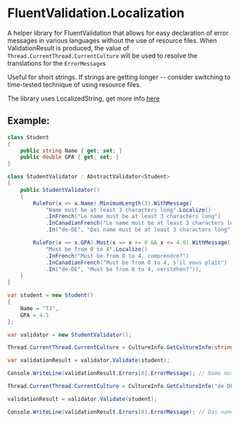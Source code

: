 # FluentValidation.Localization
A helper library for FluentValidation that allows for easy declaration of error messages in various languages without the use of resource files. When ValidationResult is produced, the value of `Thread.CurrentThread.CurrentCulture` will be used to resolve the translations for the `ErrorMessage`s

Useful for short strings. If strings are getting longer -- consider switching to time-tested technique of using resource files.

The library uses LocalizedString, get more info [here](https://github.com/clearwaterstream/LocalizedString)

## Example:

```csharp
class Student
{
    public string Name { get; set; }
    public double GPA { get; set; }
}

class StudentValidator : AbstractValidator<Student>
{
    public StudentValidator()
    {
        RuleFor(x => x.Name).MinimumLength(3).WithMessage(
            "Name must be at least 3 characters long".Localize()
            .InFrench("Le name must be at least 3 characters long")
            .InCanadianFrench("Le name must be at least 3 characters long, éh")
            .In("de-DE", "Das name must be at least 3 characters long"));

        RuleFor(x => x.GPA).Must(x => x >= 0 && x <= 4.0).WithMessage(
            "Must be from 0 to 4".Localize()
            .InFrench("Must be from 0 to 4, comprendre?")
            .InCanadianFrench("Must be from 0 to 4, s'il vous plaît")
            .In("de-DE", "Must be from 0 to 4, verstehen?"));
    }
}

var student = new Student()
{
    Name = "TJ",
    GPA = 4.1
};

var validator = new StudentValidator();

Thread.CurrentThread.CurrentCulture = CultureInfo.GetCultureInfo(string.Empty); // invariant

var validationResult = validator.Validate(student);

Console.WriteLine(validationResult.Errors[0].ErrorMessage); // Name must be at least 3 characters long

Thread.CurrentThread.CurrentCulture = CultureInfo.GetCultureInfo("de-DE");

validationResult = validator.Validate(student);

Console.WriteLine(validationResult.Errors[0].ErrorMessage); // Das name must be at least 3 characters long
```
